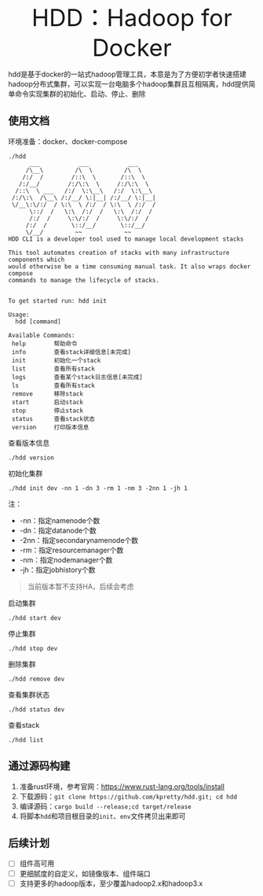 <div align='center' ><font size='70'>HDD：Hadoop for Docker</font></div>

hdd是基于docker的一站式hadoop管理工具，本意是为了方便初学者快速搭建hadoop分布式集群，可以实现一台电脑多个hadoop集群且互相隔离，hdd提供简单命令实现集群的初始化、启动、停止、删除

## 使用文档

环境准备：docker、docker-compose

```shell
./hdd
      ___           ___           ___
     /\__\         /\  \         /\  \
    /:/  /        /::\  \       /::\  \
   /:/__/        /:/\:\  \     /:/\:\  \
  /::\  \ ___   /:/  \:\__\   /:/  \:\__\
 /:/\:\  /\__\ /:/__/ \:|__| /:/__/ \:|__|
 \/__\:\/:/  / \:\  \ /:/  / \:\  \ /:/  /
      \::/  /   \:\  /:/  /   \:\  /:/  /
      /:/  /     \:\/:/  /     \:\/:/  /
     /:/  /       \::/__/       \::/__/
     \/__/         ~~            ~~
HDD CLI is a developer tool used to manage local development stacks

This tool automates creation of stacks with many infrastructure components which
would otherwise be a time consuming manual task. It also wraps docker compose
commands to manage the lifecycle of stacks.


To get started run: hdd init

Usage:
  hdd [command]

Available Commands:
 help        帮助命令
 info        查看stack详细信息[未完成]
 init        初始化一个stack
 list        查看所有stack
 logs        查看某个stack日志信息[未完成]
 ls          查看所有stack
 remove      移除stack
 start       启动stack
 stop        停止stack
 status      查看stack状态 
 version     打印版本信息
```

查看版本信息

```shell
./hdd version
```

初始化集群

```shell
./hdd init dev -nn 1 -dn 3 -rm 1 -nm 3 -2nn 1 -jh 1
```

注：

- -nn：指定namenode个数
- -dn：指定datanode个数
- -2nn：指定secondarynamenode个数
- -rm：指定resourcemanager个数
- -nm：指定nodemanager个数
- -jh：指定jobhistory个数

> 当前版本暂不支持HA，后续会考虑

启动集群

```shell
./hdd start dev
```

停止集群

```shell
./hdd stop dev
```

删除集群

```shell
./hdd remove dev
```

查看集群状态

```shell
./hdd status dev
```

查看stack

```shell
./hdd list
```

## 通过源码构建

1. 准备rust环境，参考官网：https://www.rust-lang.org/tools/install
2. 下载源码：`git clone https://github.com/kpretty/hdd.git; cd hdd`
3. 编译源码：`cargo build --release;cd target/release`
4. 将脚本`hdd`和项目根目录的`init`、`env`文件拷贝出来即可

## 后续计划

- [ ] 组件高可用
- [ ] 更细腻度的自定义，如镜像版本、组件端口
- [ ] 支持更多的hadoop版本，至少覆盖hadoop2.x和hadoop3.x

